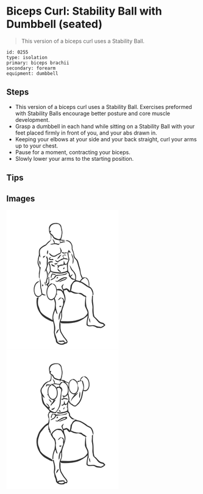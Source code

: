 # Biceps Curl: Stability Ball with Dumbbell (seated)
> This version of a biceps curl uses a Stability Ball.

``` 
id: 0255 
type: isolation 
primary: biceps brachii 
secondary: forearm 
equipment: dumbbell 
``` 

## Steps

 - This version of a biceps curl uses a Stability Ball. Exercises preformed with Stability Balls encourage better posture and core muscle development.
 - Grasp a dumbbell in each hand while sitting on a Stability Ball with your feet placed firmly in front of you, and your abs drawn in.
 - Keeping your elbows at your side and your back straight, curl your arms up to your chest.
 - Pause for a moment, contracting your biceps.
 - Slowly lower your arms to the starting position.

## Tips


## Images

<svg width="221pt" height="275pt" viewBox="0 0 221 275" xmlns="http://www.w3.org/2000/svg"><g fill="#FFF"><path d="M0 0h221v275H0V0m83.86 36.01c.08 4.66-.17 10.01 3.63 13.41-.4 3.43.65 7.07-.64 10.33-3.8 2.11-6.74 5.24-9.48 8.53A31.44 31.44 0 0 0 66.02 76c-2.89 3.7-1.84 8.57-1.96 12.87-1.5 4.58-2.42 9.35-2.67 14.17-.27 3.81 1.94 7.08 3.18 10.51 1.87 4.4-1.12 8.9-.53 13.41.32 2.9-.86 6.26 1.41 8.65-.48-7.95.78-15.77 2.3-23.54-.43.34-1.28 1.01-1.71 1.34-1.09-4.11-3.69-8.05-2.88-12.46.55-3.33.98-6.68 1.64-9.99.57.7 1.7 2.1 2.27 2.81-.53-4.99-2.48-10.28-.49-15.17 2.32-3.4 5.92-5.72 9.59-7.48 2.45-1.07 3.77-3.52 5.64-5.29 1.89-2.03 4.54-3.46 5.7-6.08.66-3.48 1.03-7.01 1-10.55 1.12 1.37 2.11 2.84 2.96 4.39 2.41 4.8 8.41 6.12 13.34 6.26.25 2.04 1 4.08.69 6.17-3.22 2.51-6.93-.76-10.52-.27.84-3.78-2.48-6.33-4.38-9.13 1.17 3.07 2.26 6.18 3.72 9.13-2.74.54-5.46 1.17-8.13 1.97 2.52 1.4 5.28.09 7.89-.2 2.88-.43 5.68.69 8.3 1.75 1.43-.97 2.62-2.21 3.62-3.61 3.19-1.22 6.56-1.79 9.93-2.32-3.02-2.26-6.6-.68-9.68.55-.03-1.37-.07-2.73-.12-4.09 3.08.99 6.33 1.73 9.53.75-2.52-1.4-5.5-1.3-8.26-1.82 1.41-3.77 2.03-7.77 2.63-11.73.79-5.11-1.26-10.03-2.05-15-2.09-5.95-9.67-6.75-15-5.63-4.73.65-9.11 4.7-9.12 9.64m32.23 25.01c4.44.26 9.23 2.47 11.13 6.72 2.02 3.23 1.19 7.14 1.62 10.72 1.32 3.41 3.33 6.72 3.16 10.52-.33 3.53 1.89 6.43 4.22 8.79 2.5 2.48 3.33 6.02 4.17 9.32 1.39 5.65 3.8 11.03 4.52 16.85.39 3.36 1.83 6.43 2.99 9.57.48.45.97.9 1.46 1.35-1.92 1.48-3.27 3.48-4.54 5.5-2.73-.59-5.44-1.25-8.12-2.02.41-3.62.79-7.39-.29-10.93-.93-3.08-3.11-5.55-5.16-7.94-3.07-2.95-4.07-7.31-6.81-10.53 1.14 4.26 2.32 8.8 5.69 11.88 4.06 4.02 6.32 9.82 5.26 15.53-2.92.59-5.38-1.86-7.87-3.04-.13-.52-.39-1.56-.51-2.08 1.38-1.29 3.13-2.43 3.33-4.5-1.82.94-3.44 2.2-4.87 3.67-.49-2.94-.57-6.05-3.08-8.1-1.81-4.13-1.24-8.92-1.39-13.34-.34-3.93 2.04-7.28 2.91-10.97-.26-4.75-2.53-9.28-1.83-14.11 1.19-1.41 2.99.44 4.45.55-.09-.33-.27-1-.36-1.34a16.535 16.535 0 0 1-3.41-4.26c-.84 2.15-1.73 4.29-2.71 6.38.46 4.62 2.46 9.09 1.85 13.79-.7 2.78-2.29 5.2-3.69 7.66-.69.02-2.08.04-2.77.06-.5-2.39-1.5-4.62-2.55-6.81.05 2.7.02 5.43-.89 8-3.08-.07-6.29-.09-8.83 1.92-1.05-.6-2.11-1.2-3.16-1.81.59 1.51 1.1 3.04 1.54 4.59l-1.64.08c1.07.86 2.15 1.71 3.22 2.58-1.91-3.07 2.29-5.15 4.77-5.18 3.31.21 5.98-3.15 9.28-1.34.47-.45 1.4-1.34 1.87-1.78.07 4.28.7 8.52.91 12.79-4.16 2.32-8.96 2.8-13.48 4.05.16-.63.49-1.89.66-2.52-2.77-1.39-4.58-3.92-6.4-6.32-.53 3.38 2.45 7.43 5.96 7.08-.68.51-1.36 1.01-2.04 1.51-5.68-1.92-12.4.1-17.3-3.96-.63-5.03-.04-10.42-2.97-14.89 2.27-1.45 5.05-1.41 7.66-1.33-.73-.78-1.45-1.57-2.23-2.28-1.91.4-3.84.6-5.78.26l.71 1.38c-.69.14-2.07.41-2.76.55.9 3.02 2.88 5.66 3.32 8.81.09 2.72.07 5.45.51 8.14-.9 2.09-1.95 4.13-3.52 5.8.25 1.6.27 3.31 1.13 4.74.09-1.54-.43-3.19.31-4.64 1.09-1.6 3.12-2.65 3.11-4.83 4.2 3.74 9.93 3.08 15.08 3.96 5.96 1.33 11.95-.87 17.6-2.61 1.12 1.17 2.28 2.29 3.47 3.39-.04 1.44-.08 2.89-.14 4.34 2.23 2.47 4.08 5.31 6.99 7.08 2.07-.07 4.14.12 6.18.53-4.53 2.31-6.95 6.66-9.5 10.78-.37 3.76-.92 7.49-1.66 11.2-1.24-2.85-3.99-4.27-6.66-5.48-2.02.67-4.04 1.31-6.02 2.05-.61-1.5-1.25-3-1.71-4.55.38-2.19 1.77-4.05 2.52-6.12-1.82 1.42-4.1 2.83-4.59 5.26.38 2.81 1.92 5.3 3.25 7.75 0 .46.01 1.37.01 1.83-2.56-4.11-7.7-6.06-12.26-4.18-.87-2.96-1.5-6.14-3.57-8.55-1.59-2.26-4.61-2.39-6.99-3.28-2.52 1.04-4.55 2.86-6.33 4.87l-1.64-1.72c4.77-.6 3.06-7.1 3.68-10.44-.18-.51-.36-1.02-.53-1.53-.36-1.14 1.12-4.47-1.06-3.66l-.57.47.93 2.51c-.86-.01-1.72 0-2.58.02 1.62-3.4.45-7.36.72-11.01-.96-2.3-1.71-4.67-2.48-7.03 1.5-3.34 2.21-6.93 3.05-10.47-1.49-3.09-.19-6.44-.34-9.68-.2-2-1.16-3.8-1.97-5.6-3.29 1.58.45 4.11.13 6.51-.35 3.34-.63 6.7-.37 10.07.55 5.24-3.74 9.32-3.86 14.47.58-.87 1.74-2.6 2.32-3.47 1.95 4.74 2.56 9.99 1.73 15.04-.9 3.19-2.05 6.36-1.98 9.74.48.21 1.45.65 1.93.86.18-2.48.25-4.97.62-7.43l.42-.52c.61-.32 1.84-.96 2.45-1.28-.36 3.13.86 7.66-2.18 9.67-1 .71-3.76.84-1.92 2.83.28 1.49 1.78 2.19 2.78 3.16-2.54 3.66-2.86 8.53-2.91 12.88.34 5.25 1.86 11.86 7.43 13.86 2.63 1.03 5.07-.63 7.22-1.93.92 3.64 2.69 7.24 2.08 11.09-.5 3.89-.11 8.05-1.97 11.65-2.48 5.9-3.45 12.41-2.74 18.78-7.05-4.73-15.43-7.75-21.29-14.08-3.39-3.33-4.11-8.21-5.87-12.42-2.52-5.86-1.93-12.49-.12-18.45-1.62.11-3.73.15-3.93 2.25-1.37 9.52.3 19.85 5.97 27.79 3.64 6.29 9.72 10.72 16.11 13.91 3.12 1.96 6.55 3.4 10.17 4.11 1.99 6.67 2.51 13.66 1.41 20.54.97 4.21.9 8.71 2.94 12.61 1.12 2.26.84 4.89 1.74 7.2 4.01 5.12 12.38 6.66 17.68 2.72 2.51.15 5.2-1.62 4.5-4.41-1.35-4.37-5.37-7.18-7.53-11.09-2.08-3.73-5.02-7.13-5.68-11.48-1.36-4.98.18-10.16-1.01-15.15 1.04 1.03 2.19 2.4 3.87 2.02 9.96.58 20.06.07 29.68-2.76 7.76-2.5 14.63-7.11 20.64-12.53-.85 6.08-2.54 12.13-2.45 18.3 1.95 3.52 6.73 3.26 10.21 2.72 3.73-.91 7.02 1.26 10.04 3.1 2.67-.05 5.29.49 7.95.52 3.36-1.16 6.66-2.86 8.82-5.77-.9-1.07-1.76-2.15-2.75-3.13-1.92-2.2-5.29-1.5-7.51-3.21-3.74-2.3-5.89-6.29-9.37-8.9-.85-.81-2.03-1.5-2.17-2.79-2.23-8.14-.83-16.71-2.08-24.98-1.17-5.15-.6-10.46-.48-15.68-.31-.02-.92-.05-1.22-.07-.96 2.42-.61 5.03-.92 7.56-1.09 6.09 1.81 11.99 1.2 18.12-.56 5.46.19 10.87 1.36 16.2 3.2 3.14 6.38 6.28 9.13 9.82 2.43 3.12 6.24 4.62 10.07 5.03.69.87 1.38 1.75 2.06 2.63-2.03.99-3.89 2.33-6.03 3.07-3.8-.52-7.76-.8-11.2-2.66-4.57-2.27-10.02.9-14.52-1.44-1.27-4.56-.24-9.9 1.49-14.34-.22-4.28.26-8.61-.53-12.85-.82-3.34-3.33-6.05-3.69-9.53-.54-3.61-1.1-7.24-.94-10.9.18-2.71-.66-5.62.75-8.12-.32-.41-.95-1.24-1.27-1.66-4.49-.99-7.17-6.29-12.1-5.48-6.02.46-11.72-2.02-17.06-4.47 2.37-4.92.8-11.27 5.12-15.25 2.88-4.43 9.05-3.03 12.9-.74.47.04 1.41.12 1.88.15 3.58 2.28 7.16 4.55 10.6 7.04 2.87 2.2 6.97 2.67 9.11 5.81 1.5 2.91 2.51 6.06 3.6 9.14l-1.93.51c1.02.64 2.08 1.21 3.15 1.78.24-6.58-2.22-13.99-8.57-16.97.83-4.82.37-10.12-2.44-14.25-2.07-3.27-6.9-4.66-10.19-2.42-1.1-3.61-3.5-6.74-3.94-10.56-.43-3.66-.71-7.38-2.07-10.85-1.61-4.23-1.88-8.88-3.94-12.94-1.44-2.83-4.57-4.36-5.9-7.26-.88-2.72-.97-5.62-1.76-8.36-.77-3.1-2.91-5.85-2.49-9.18.35-4.35-1.27-8.64-4.18-11.86-2.83-2.01-6.48-4.33-9.84-2.06m-10.87 12.65c.41 3.83 2.6 7.56.69 11.34-3.6 1.08-6.75 3.07-9.91 4.99-4.87 2.32-8.39-2.64-11.98-5.01.98 6.07 9.66 9.84 14.57 5.66 2.04-1.97 4.82-2.58 7.3-3.75 1.52-1.68 2.21-3.88 3.19-5.87-1-2.59-2.04-5.22-3.86-7.36m-23.88 5.59c-1.16 2.72-2.37 5.85-.75 8.66 1.07-2.74 2.59-5.9.75-8.66m27.2 3.68c2.01 4.86 7.86 2.83 11.51 1.39-1.99-1.24-4.19-.2-6.23.27-1.74-.6-3.49-1.21-5.28-1.66m19.32 2.58c.01 4.04 2.27 7.52 3.05 11.38-.03 3.33-.85 6.62-.59 9.97 4.11-6.94 1.07-14.92-2.46-21.35m-14.22 2.95c-1.24.94-2.54 1.8-3.95 2.44.69.41 1.39.83 2.09 1.25.14.83.41 2.5.55 3.34-2.42.81-5.06 1.26-6.84 3.25-.53.1-1.59.29-2.12.38l-1.61 2.29c-.63-.17-1.88-.51-2.5-.68-1.18-.71-2.37-1.39-3.59-2.01.96 2.57 3.22 4.08 5.77 4.83 1.37-1.73 3.17-2.95 5.15-3.86 2.17-1.1 4.5-1.84 6.69-2.91 2.78.25 5.55.69 8.23 1.49-1.54-2.97-4.88-3.21-7.86-2.95-.43-1.6-1.18-3.07-2.03-4.48l2.82-1.51c1.25.38 2.5.77 3.75 1.14-.85-.82-1.72-1.63-2.57-2.45-.5.11-1.49.33-1.98.44m-14.62 8.66c1.57-.7 3.09-1.49 4.64-2.25 1.32-2.29 2.98-4.35 4.67-6.38-4.83.39-5.91 5.99-9.31 8.63m-26.69-5.42l.04 3.45c1.61-1.58 3.29-3.07 4.85-4.7-1.65.35-3.28.77-4.89 1.25m11.52 3.05l.24 3.04c2.77 1.64 5.88 1.42 8.87.56l-1.71-1.74c-2.34 1.03-4.91 1.02-6.41-1.36.76-.3 2.27-.89 3.02-1.19-1.19-1.61-2.71.15-4.01.69m-17.48 13.91c1.44-3.11 1.04-6.62-1.8-8.81.21 2.99.17 6.19 1.8 8.81m27.92-2.91c1.29 3.04 5.47 2.16 6.51-.67-2.17.21-4.35.37-6.51.67m2.01 5.14c-2.67-1.36-5.29-2.83-7.87-4.35-.03 3.83 4.67 6.31 7.87 4.35m16.24 6.07c1.21-.35 2.39-1.87 1.88-3.14-1.54-.93-3.82 2.48-1.88 3.14m-3.46 10.67c-3.26.59-6.61.05-9.88.55-.97.35-1.94.68-2.92.98-.97 1.79-2.02 3.52-3.04 5.28-2.6.98-5.53 1.94-6.95 4.54 4.46-1.56 9.76-3.63 11.37-8.53 6.33-1.24 12.88-1.12 19.12-2.87 1.54-.67 2.5-2.14 3.68-3.28a65.37 65.37 0 0 1-11.38 3.33m-19.39-2.38c-1.3 3.02-3.26 6.29-1.74 9.61.81-2.66 1.59-5.34 2.7-7.89 2.01.42 4.09 1.5 6.17.89.07-.22.23-.66.31-.88-2.45-.72-4.95-1.19-7.44-1.73m9.66 7.17c-.06 1.26-.11 2.53-.15 3.79 1.02-1.17 2.02-2.36 3-3.57-.71-.06-2.14-.17-2.85-.22m.22 8.27c-.87-.55-1.74-1.1-2.61-1.63.13.6.38 1.8.51 2.4 1.73-.03 3.79.61 5.26-.62 3.7-2.76 7.94-4.62 12.21-6.32 1.67-.17 3.34-.42 5-.74-.51-.29-1.53-.85-2.04-1.13-7.03-.44-12.87 4.27-18.33 8.04m14.85-3.76c-3.97.88-7.76 2.51-11.05 4.91 4.17-.21 7.65-2.82 11.72-3.47 1.61-1.28 3.28-2.5 4.82-3.86-2.24-.21-4.08.77-5.49 2.42m-48.3-1.64c-.21 2.19-.61 4.43-.08 6.62 1.24 4.68-.1 9.66 1.56 14.27.4 3.38 1.14 6.7 1.65 10.07-2.18 1.57-4.28 4.13-7.27 3.65-2.04-.11-3.54-1.83-4.58-3.41-3.12-5.52-2.68-12.47-.12-18.11 1.56-3.63 5.23-5.49 8.13-7.89-1.97.41-4.22.6-5.73 2.1-5.96 5.23-6.86 14.23-4.86 21.51.9 3.88 3.96 7.86 8.25 7.91 2.9-.59 5.21-2.67 7.04-4.9 2.37 1.23 5.05 1.91 7.63.88-2.23-1.24-4.77-1.8-7-3.02-.78-3.99-1.03-8.09-2.48-11.93.36-6.02-.43-11.98-2.14-17.75m9.42 6.94c-.19 2.82.47 5.53 1.94 7.94-.14-2.72-.51-5.41-.83-8.1-.28.04-.84.12-1.11.16m-4.72 4.87c-.78.93-.74 2.87.46 3.44 1.89-.12 1.49-4.3-.46-3.44m92.71 65.88c-1.46 3.3-.72 6.76 1.85 9.22-.51-3.09-1.05-6.19-1.85-9.22z"/><path d="M87.22 32.3c3.31-4.45 9.6-5.45 14.72-4.36 5.88 2.64 5.53 9.62 6.83 14.94.23 4.35-.82 8.73-2.07 12.88-2.41 4.09-7.05.79-10.19-.44-2.69-.84-3.8-3.53-5.18-5.7-1.63-1.45-3.48-2.62-5.02-4.18l1.74-4.32-2.83.44c-.1-3.18.01-6.61 2-9.26zM146.37 140.8c1.97-3.34 5.16-5.55 8.5-7.35 2.03 1.55 4.39 2.99 5.43 5.44 1.96 3.79 1.62 8.14 1.82 12.26-4.87-4.02-10.18-7.39-15.75-10.35zM84.25 150.43c1.68-2.15 4.14-3.4 6.44-4.76 3.03 1.97 5.86 4.56 6.71 8.23 1.48 6.01.94 12.85-2.55 18.12-1.93 2.72-5.4 5.1-8.84 3.74-4.22-2.19-5.43-7.39-5.72-11.74.04-4.74.89-9.81 3.96-13.59zM113.15 158.88c1.75-.44 3.47-1.01 5.18-1.6 2.55 2.09 4.65 6.98 8.56 4.49 4.26 2.45 9.3 4.45 14.25 3.01 2.68.9 5.66 1.29 7.87 3.21 1.99 1.67 4.3 2.88 6.79 3.65-.75 5.72-1.38 11.48-1.23 17.26.89 5.03 4.9 8.96 5.25 14.16-1.29 3.57-4.19 6.4-7.08 8.76-3.99 2.31-8.44 3.69-12.77 5.2-10.68 3.46-22.05 2.52-33.09 2.23 1.44-4.31 3.22-8.67 2.59-13.32-.89-7.94 3.23-15.1 5.11-22.57 2.32-5.51 2.1-11.94-.15-17.43-1-2.23-1.23-4.65-1.28-7.05z"/><path d="M99.54 158.19c2.69.41 5.42.55 8.08 1.12 5.04 5.67 7.78 13.2 6.86 20.84-1.02-1.86-1.09-4.38-2.88-5.76-1.5-1.44-3.77-1.11-5.63-1.67-1.65 1.69-3.31 3.37-4.89 5.14 2.15-.43 3.88-1.82 5.57-3.12l-.6-.96c1.3.04 2.6.08 3.9.13l-1.14.43a272 272 0 0 1 3.17 2.76c-.08 1.92-.2 3.85-.44 5.77 1.52 4.05-1.97 7.3-2.56 11.13-.8 4.64-4.02 8.29-5.27 12.76-1.05 3.45-1.01 7.16-.35 10.68 2.58-4.88.99-10.96 4.31-15.65.24 3.38.61 6.83.07 10.21-.81 3.39-2.81 6.41-3.22 9.9-.85 6.51-.65 13.38 1.96 19.49 1.96 3.43 3.97 6.85 6.15 10.14 2.46 2.74 4.72 5.66 6.52 8.88-1.43.3-2.86.58-4.29.85-.17-.73-.51-2.18-.68-2.9-.48-.26-1.46-.78-1.94-1.04-3.62.94-7.56-.05-10.96 1.7 1.23.32 2.46.62 3.7.9 3.17 1.06 7.13-2.07 9.14 1.69-4.08 3.24-10.74 2.48-13.54-2.01-1.21-6.05-3.9-11.65-5.25-17.66.11-3.3 1.23-6.54.82-9.87-.45-6.86-3.54-13.23-3.93-20.09.2-5.15 1.98-10.1 3.97-14.8 1.49 2.65 1.24 6.82 4.48 8.14-1.36-5.67-3.81-11.27-3.45-17.21.67-4.58-.09-9.4-2.09-13.58 1.47-2.5 2.73-5.11 3.71-7.84l2.41-.72-2.31-.4c.24-2.46.45-4.92.6-7.38m4.79 30.99c.13.63.37 1.9.49 2.54 1.61-.27 3.11-.9 4.27-2.08-1.59-.19-3.17-.34-4.76-.46m-6.9 54.76c3.39-1.81 4.71-5.57 6.27-8.84-4 1.02-4.96 5.48-6.27 8.84z"/></g><g fill="#333"><path d="M83.86 36.01c.01-4.94 4.39-8.99 9.12-9.64 5.33-1.12 12.91-.32 15 5.63.79 4.97 2.84 9.89 2.05 15-.6 3.96-1.22 7.96-2.63 11.73 2.76.52 5.74.42 8.26 1.82-3.2.98-6.45.24-9.53-.75.05 1.36.09 2.72.12 4.09 3.08-1.23 6.66-2.81 9.68-.55-3.37.53-6.74 1.1-9.93 2.32-1 1.4-2.19 2.64-3.62 3.61-2.62-1.06-5.42-2.18-8.3-1.75-2.61.29-5.37 1.6-7.89.2 2.67-.8 5.39-1.43 8.13-1.97-1.46-2.95-2.55-6.06-3.72-9.13 1.9 2.8 5.22 5.35 4.38 9.13 3.59-.49 7.3 2.78 10.52.27.31-2.09-.44-4.13-.69-6.17-4.93-.14-10.93-1.46-13.34-6.26-.85-1.55-1.84-3.02-2.96-4.39.03 3.54-.34 7.07-1 10.55-1.16 2.62-3.81 4.05-5.7 6.08-1.87 1.77-3.19 4.22-5.64 5.29-3.67 1.76-7.27 4.08-9.59 7.48-1.99 4.89-.04 10.18.49 15.17-.57-.71-1.7-2.11-2.27-2.81-.66 3.31-1.09 6.66-1.64 9.99-.81 4.41 1.79 8.35 2.88 12.46.43-.33 1.28-1 1.71-1.34-1.52 7.77-2.78 15.59-2.3 23.54-2.27-2.39-1.09-5.75-1.41-8.65-.59-4.51 2.4-9.01.53-13.41-1.24-3.43-3.45-6.7-3.18-10.51.25-4.82 1.17-9.59 2.67-14.17.12-4.3-.93-9.17 1.96-12.87a31.44 31.44 0 0 1 11.35-7.72c2.74-3.29 5.68-6.42 9.48-8.53 1.29-3.26.24-6.9.64-10.33-3.8-3.4-3.55-8.75-3.63-13.41m3.36-3.71c-1.99 2.65-2.1 6.08-2 9.26l2.83-.44-1.74 4.32c1.54 1.56 3.39 2.73 5.02 4.18 1.38 2.17 2.49 4.86 5.18 5.7 3.14 1.23 7.78 4.53 10.19.44 1.25-4.15 2.3-8.53 2.07-12.88-1.3-5.32-.95-12.3-6.83-14.94-5.12-1.09-11.41-.09-14.72 4.36z"/><path d="M116.09 61.02c3.36-2.27 7.01.05 9.84 2.06 2.91 3.22 4.53 7.51 4.18 11.86-.42 3.33 1.72 6.08 2.49 9.18.79 2.74.88 5.64 1.76 8.36 1.33 2.9 4.46 4.43 5.9 7.26 2.06 4.06 2.33 8.71 3.94 12.94 1.36 3.47 1.64 7.19 2.07 10.85.44 3.82 2.84 6.95 3.94 10.56 3.29-2.24 8.12-.85 10.19 2.42 2.81 4.13 3.27 9.43 2.44 14.25 6.35 2.98 8.81 10.39 8.57 16.97-1.07-.57-2.13-1.14-3.15-1.78l1.93-.51c-1.09-3.08-2.1-6.23-3.6-9.14-2.14-3.14-6.24-3.61-9.11-5.81-3.44-2.49-7.02-4.76-10.6-7.04-.47-.03-1.41-.11-1.88-.15-3.85-2.29-10.02-3.69-12.9.74-4.32 3.98-2.75 10.33-5.12 15.25 5.34 2.45 11.04 4.93 17.06 4.47 4.93-.81 7.61 4.49 12.1 5.48.32.42.95 1.25 1.27 1.66-1.41 2.5-.57 5.41-.75 8.12-.16 3.66.4 7.29.94 10.9.36 3.48 2.87 6.19 3.69 9.53.79 4.24.31 8.57.53 12.85-1.73 4.44-2.76 9.78-1.49 14.34 4.5 2.34 9.95-.83 14.52 1.44 3.44 1.86 7.4 2.14 11.2 2.66 2.14-.74 4-2.08 6.03-3.07-.68-.88-1.37-1.76-2.06-2.63-3.83-.41-7.64-1.91-10.07-5.03-2.75-3.54-5.93-6.68-9.13-9.82-1.17-5.33-1.92-10.74-1.36-16.2.61-6.13-2.29-12.03-1.2-18.12.31-2.53-.04-5.14.92-7.56.3.02.91.05 1.22.07-.12 5.22-.69 10.53.48 15.68 1.25 8.27-.15 16.84 2.08 24.98.14 1.29 1.32 1.98 2.17 2.79 3.48 2.61 5.63 6.6 9.37 8.9 2.22 1.71 5.59 1.01 7.51 3.21.99.98 1.85 2.06 2.75 3.13-2.16 2.91-5.46 4.61-8.82 5.77-2.66-.03-5.28-.57-7.95-.52-3.02-1.84-6.31-4.01-10.04-3.1-3.48.54-8.26.8-10.21-2.72-.09-6.17 1.6-12.22 2.45-18.3-6.01 5.42-12.88 10.03-20.64 12.53-9.62 2.83-19.72 3.34-29.68 2.76-1.68.38-2.83-.99-3.87-2.02 1.19 4.99-.35 10.17 1.01 15.15.66 4.35 3.6 7.75 5.68 11.48 2.16 3.91 6.18 6.72 7.53 11.09.7 2.79-1.99 4.56-4.5 4.41-5.3 3.94-13.67 2.4-17.68-2.72-.9-2.31-.62-4.94-1.74-7.2-2.04-3.9-1.97-8.4-2.94-12.61 1.1-6.88.58-13.87-1.41-20.54-3.62-.71-7.05-2.15-10.17-4.11-6.39-3.19-12.47-7.62-16.11-13.91-5.67-7.94-7.34-18.27-5.97-27.79.2-2.1 2.31-2.14 3.93-2.25-1.81 5.96-2.4 12.59.12 18.45 1.76 4.21 2.48 9.09 5.87 12.42 5.86 6.33 14.24 9.35 21.29 14.08-.71-6.37.26-12.88 2.74-18.78 1.86-3.6 1.47-7.76 1.97-11.65.61-3.85-1.16-7.45-2.08-11.09-2.15 1.3-4.59 2.96-7.22 1.93-5.57-2-7.09-8.61-7.43-13.86.05-4.35.37-9.22 2.91-12.88-1-.97-2.5-1.67-2.78-3.16-1.84-1.99.92-2.12 1.92-2.83 3.04-2.01 1.82-6.54 2.18-9.67-.61.32-1.84.96-2.45 1.28l-.42.52c-.37 2.46-.44 4.95-.62 7.43-.48-.21-1.45-.65-1.93-.86-.07-3.38 1.08-6.55 1.98-9.74.83-5.05.22-10.3-1.73-15.04-.58.87-1.74 2.6-2.32 3.47.12-5.15 4.41-9.23 3.86-14.47-.26-3.37.02-6.73.37-10.07.32-2.4-3.42-4.93-.13-6.51.81 1.8 1.77 3.6 1.97 5.6.15 3.24-1.15 6.59.34 9.68-.84 3.54-1.55 7.13-3.05 10.47.77 2.36 1.52 4.73 2.48 7.03-.27 3.65.9 7.61-.72 11.01.86-.02 1.72-.03 2.58-.02l-.93-2.51.57-.47c2.18-.81.7 2.52 1.06 3.66.17.51.35 1.02.53 1.53-.62 3.34 1.09 9.84-3.68 10.44l1.64 1.72c1.78-2.01 3.81-3.83 6.33-4.87 2.38.89 5.4 1.02 6.99 3.28 2.07 2.41 2.7 5.59 3.57 8.55 4.56-1.88 9.7.07 12.26 4.18 0-.46-.01-1.37-.01-1.83-1.33-2.45-2.87-4.94-3.25-7.75.49-2.43 2.77-3.84 4.59-5.26-.75 2.07-2.14 3.93-2.52 6.12.46 1.55 1.1 3.05 1.71 4.55 1.98-.74 4-1.38 6.02-2.05 2.67 1.21 5.42 2.63 6.66 5.48.74-3.71 1.29-7.44 1.66-11.2 2.55-4.12 4.97-8.47 9.5-10.78-2.04-.41-4.11-.6-6.18-.53-2.91-1.77-4.76-4.61-6.99-7.08.06-1.45.1-2.9.14-4.34-1.19-1.1-2.35-2.22-3.47-3.39-5.65 1.74-11.64 3.94-17.6 2.61-5.15-.88-10.88-.22-15.08-3.96.01 2.18-2.02 3.23-3.11 4.83-.74 1.45-.22 3.1-.31 4.64-.86-1.43-.88-3.14-1.13-4.74 1.57-1.67 2.62-3.71 3.52-5.8-.44-2.69-.42-5.42-.51-8.14-.44-3.15-2.42-5.79-3.32-8.81.69-.14 2.07-.41 2.76-.55l-.71-1.38c1.94.34 3.87.14 5.78-.26.78.71 1.5 1.5 2.23 2.28-2.61-.08-5.39-.12-7.66 1.33 2.93 4.47 2.34 9.86 2.97 14.89 4.9 4.06 11.62 2.04 17.3 3.96.68-.5 1.36-1 2.04-1.51-3.51.35-6.49-3.7-5.96-7.08 1.82 2.4 3.63 4.93 6.4 6.32-.17.63-.5 1.89-.66 2.52 4.52-1.25 9.32-1.73 13.48-4.05-.21-4.27-.84-8.51-.91-12.79-.47.44-1.4 1.33-1.87 1.78-3.3-1.81-5.97 1.55-9.28 1.34-2.48.03-6.68 2.11-4.77 5.18-1.07-.87-2.15-1.72-3.22-2.58l1.64-.08c-.44-1.55-.95-3.08-1.54-4.59 1.05.61 2.11 1.21 3.16 1.81 2.54-2.01 5.75-1.99 8.83-1.92.91-2.57.94-5.3.89-8 1.05 2.19 2.05 4.42 2.55 6.81.69-.02 2.08-.04 2.77-.06 1.4-2.46 2.99-4.88 3.69-7.66.61-4.7-1.39-9.17-1.85-13.79.98-2.09 1.87-4.23 2.71-6.38.9 1.6 2.04 3.04 3.41 4.26.09.34.27 1.01.36 1.34-1.46-.11-3.26-1.96-4.45-.55-.7 4.83 1.57 9.36 1.83 14.11-.87 3.69-3.25 7.04-2.91 10.97.15 4.42-.42 9.21 1.39 13.34 2.51 2.05 2.59 5.16 3.08 8.1 1.43-1.47 3.05-2.73 4.87-3.67-.2 2.07-1.95 3.21-3.33 4.5.12.52.38 1.56.51 2.08 2.49 1.18 4.95 3.63 7.87 3.04 1.06-5.71-1.2-11.51-5.26-15.53-3.37-3.08-4.55-7.62-5.69-11.88 2.74 3.22 3.74 7.58 6.81 10.53 2.05 2.39 4.23 4.86 5.16 7.94 1.08 3.54.7 7.31.29 10.93 2.68.77 5.39 1.43 8.12 2.02 1.27-2.02 2.62-4.02 4.54-5.5-.49-.45-.98-.9-1.46-1.35-1.16-3.14-2.6-6.21-2.99-9.57-.72-5.82-3.13-11.2-4.52-16.85-.84-3.3-1.67-6.84-4.17-9.32-2.33-2.36-4.55-5.26-4.22-8.79.17-3.8-1.84-7.11-3.16-10.52-.43-3.58.4-7.49-1.62-10.72-1.9-4.25-6.69-6.46-11.13-6.72m30.28 79.78c5.57 2.96 10.88 6.33 15.75 10.35-.2-4.12.14-8.47-1.82-12.26-1.04-2.45-3.4-3.89-5.43-5.44-3.34 1.8-6.53 4.01-8.5 7.35m-62.12 9.63c-3.07 3.78-3.92 8.85-3.96 13.59.29 4.35 1.5 9.55 5.72 11.74 3.44 1.36 6.91-1.02 8.84-3.74 3.49-5.27 4.03-12.11 2.55-18.12-.85-3.67-3.68-6.26-6.71-8.23-2.3 1.36-4.76 2.61-6.44 4.76m28.9 8.45c.05 2.4.28 4.82 1.28 7.05 2.25 5.49 2.47 11.92.15 17.43-1.88 7.47-6 14.63-5.11 22.57.63 4.65-1.15 9.01-2.59 13.32 11.04.29 22.41 1.23 33.09-2.23 4.33-1.51 8.78-2.89 12.77-5.2 2.89-2.36 5.79-5.19 7.08-8.76-.35-5.2-4.36-9.13-5.25-14.16-.15-5.78.48-11.54 1.23-17.26-2.49-.77-4.8-1.98-6.79-3.65-2.21-1.92-5.19-2.31-7.87-3.21-4.95 1.44-9.99-.56-14.25-3.01-3.91 2.49-6.01-2.4-8.56-4.49-1.71.59-3.43 1.16-5.18 1.6m-13.61-.69c-.15 2.46-.36 4.92-.6 7.38l2.31.4-2.41.72c-.98 2.73-2.24 5.34-3.71 7.84 2 4.18 2.76 9 2.09 13.58-.36 5.94 2.09 11.54 3.45 17.21-3.24-1.32-2.99-5.49-4.48-8.14-1.99 4.7-3.77 9.65-3.97 14.8.39 6.86 3.48 13.23 3.93 20.09.41 3.33-.71 6.57-.82 9.87 1.35 6.01 4.04 11.61 5.25 17.66 2.8 4.49 9.46 5.25 13.54 2.01-2.01-3.76-5.97-.63-9.14-1.69-1.24-.28-2.47-.58-3.7-.9 3.4-1.75 7.34-.76 10.96-1.7.48.26 1.46.78 1.94 1.04.17.72.51 2.17.68 2.9 1.43-.27 2.86-.55 4.29-.85-1.8-3.22-4.06-6.14-6.52-8.88-2.18-3.29-4.19-6.71-6.15-10.14-2.61-6.11-2.81-12.98-1.96-19.49.41-3.49 2.41-6.51 3.22-9.9.54-3.38.17-6.83-.07-10.21-3.32 4.69-1.73 10.77-4.31 15.65-.66-3.52-.7-7.23.35-10.68 1.25-4.47 4.47-8.12 5.27-12.76.59-3.83 4.08-7.08 2.56-11.13.24-1.92.36-3.85.44-5.77a272 272 0 0 0-3.17-2.76l1.14-.43c-1.3-.05-2.6-.09-3.9-.13l.6.96c-1.69 1.3-3.42 2.69-5.57 3.12 1.58-1.77 3.24-3.45 4.89-5.14 1.86.56 4.13.23 5.63 1.67 1.79 1.38 1.86 3.9 2.88 5.76.92-7.64-1.82-15.17-6.86-20.84-2.66-.57-5.39-.71-8.08-1.12z"/><path d="M105.22 73.67c1.82 2.14 2.86 4.77 3.86 7.36-.98 1.99-1.67 4.19-3.19 5.87-2.48 1.17-5.26 1.78-7.3 3.75-4.91 4.18-13.59.41-14.57-5.66C87.61 87.36 91.13 92.32 96 90c3.16-1.92 6.31-3.91 9.91-4.99 1.91-3.78-.28-7.51-.69-11.34zM81.34 79.26c1.84 2.76.32 5.92-.75 8.66-1.62-2.81-.41-5.94.75-8.66zM108.54 82.94c1.79.45 3.54 1.06 5.28 1.66 2.04-.47 4.24-1.51 6.23-.27-3.65 1.44-9.5 3.47-11.51-1.39zM127.86 85.52c3.53 6.43 6.57 14.41 2.46 21.35-.26-3.35.56-6.64.59-9.97-.78-3.86-3.04-7.34-3.05-11.38zM113.64 88.47c.49-.11 1.48-.33 1.98-.44.85.82 1.72 1.63 2.57 2.45-1.25-.37-2.5-.76-3.75-1.14l-2.82 1.51c.85 1.41 1.6 2.88 2.03 4.48 2.98-.26 6.32-.02 7.86 2.95-2.68-.8-5.45-1.24-8.23-1.49-2.19 1.07-4.52 1.81-6.69 2.91-1.98.91-3.78 2.13-5.15 3.86-2.55-.75-4.81-2.26-5.77-4.83 1.22.62 2.41 1.3 3.59 2.01.62.17 1.87.51 2.5.68l1.61-2.29c.53-.09 1.59-.28 2.12-.38 1.78-1.99 4.42-2.44 6.84-3.25-.14-.84-.41-2.51-.55-3.34-.7-.42-1.4-.84-2.09-1.25 1.41-.64 2.71-1.5 3.95-2.44z"/><path d="M99.02 97.13c3.4-2.64 4.48-8.24 9.31-8.63-1.69 2.03-3.35 4.09-4.67 6.38-1.55.76-3.07 1.55-4.64 2.25zM72.33 91.71c1.61-.48 3.24-.9 4.89-1.25-1.56 1.63-3.24 3.12-4.85 4.7l-.04-3.45zM83.85 94.76c1.3-.54 2.82-2.3 4.01-.69-.75.3-2.26.89-3.02 1.19 1.5 2.38 4.07 2.39 6.41 1.36l1.71 1.74c-2.99.86-6.1 1.08-8.87-.56l-.24-3.04zM66.37 108.67c-1.63-2.62-1.59-5.82-1.8-8.81 2.84 2.19 3.24 5.7 1.8 8.81zM94.29 105.76c2.16-.3 4.34-.46 6.51-.67-1.04 2.83-5.22 3.71-6.51.67zM96.3 110.9c-3.2 1.96-7.9-.52-7.87-4.35 2.58 1.52 5.2 2.99 7.87 4.35zM112.54 116.97c-1.94-.66.34-4.07 1.88-3.14.51 1.27-.67 2.79-1.88 3.14zM109.08 127.64c3.88-.77 7.7-1.87 11.38-3.33-1.18 1.14-2.14 2.61-3.68 3.28-6.24 1.75-12.79 1.63-19.12 2.87-1.61 4.9-6.91 6.97-11.37 8.53 1.42-2.6 4.35-3.56 6.95-4.54 1.02-1.76 2.07-3.49 3.04-5.28.98-.3 1.95-.63 2.92-.98 3.27-.5 6.62.04 9.88-.55zM89.69 125.26c2.49.54 4.99 1.01 7.44 1.73-.08.22-.24.66-.31.88-2.08.61-4.16-.47-6.17-.89-1.11 2.55-1.89 5.23-2.7 7.89-1.52-3.32.44-6.59 1.74-9.61z"/><path d="M99.35 132.43c.71.05 2.14.16 2.85.22-.98 1.21-1.98 2.4-3 3.57.04-1.26.09-2.53.15-3.79zM99.57 140.7c5.46-3.77 11.3-8.48 18.33-8.04.51.28 1.53.84 2.04 1.13-1.66.32-3.33.57-5 .74-4.27 1.7-8.51 3.56-12.21 6.32-1.47 1.23-3.53.59-5.26.62-.13-.6-.38-1.8-.51-2.4.87.53 1.74 1.08 2.61 1.63z"/><path d="M114.42 136.94c1.41-1.65 3.25-2.63 5.49-2.42-1.54 1.36-3.21 2.58-4.82 3.86-4.07.65-7.55 3.26-11.72 3.47 3.29-2.4 7.08-4.03 11.05-4.91zM66.12 135.3c1.71 5.77 2.5 11.73 2.14 17.75 1.45 3.84 1.7 7.94 2.48 11.93 2.23 1.22 4.77 1.78 7 3.02-2.58 1.03-5.26.35-7.63-.88-1.83 2.23-4.14 4.31-7.04 4.9-4.29-.05-7.35-4.03-8.25-7.91-2-7.28-1.1-16.28 4.86-21.51 1.51-1.5 3.76-1.69 5.73-2.1-2.9 2.4-6.57 4.26-8.13 7.89-2.56 5.64-3 12.59.12 18.11 1.04 1.58 2.54 3.3 4.58 3.41 2.99.48 5.09-2.08 7.27-3.65-.51-3.37-1.25-6.69-1.65-10.07-1.66-4.61-.32-9.59-1.56-14.27-.53-2.19-.13-4.43.08-6.62zM75.54 142.24c.27-.04.83-.12 1.11-.16.32 2.69.69 5.38.83 8.1a13.344 13.344 0 0 1-1.94-7.94z"/><path d="M70.82 147.11c1.95-.86 2.35 3.32.46 3.44-1.2-.57-1.24-2.51-.46-3.44zM104.33 189.18c1.59.12 3.17.27 4.76.46-1.16 1.18-2.66 1.81-4.27 2.08-.12-.64-.36-1.91-.49-2.54zM163.53 212.99c.8 3.03 1.34 6.13 1.85 9.22-2.57-2.46-3.31-5.92-1.85-9.22zM97.43 243.94c1.31-3.36 2.27-7.82 6.27-8.84-1.56 3.27-2.88 7.03-6.27 8.84z"/></g></svg>
<svg width="221pt" height="275pt" viewBox="0 0 221 275" xmlns="http://www.w3.org/2000/svg"><g fill="#FFF"><path d="M0 0h221v275H0V0m85.78 31.92c-3.2 4.39-1.29 9.98-.76 14.89.91 1.05 1.82 2.09 2.74 3.14-.36 4.3.68 9.87-3.82 12.35-5.05.7-9.47 4.07-11.94 8.47-1.55 3.06-4.22 5.6-4.77 9.1-.86 3.88 1.8 7.29 1.93 11.08.34 5.61.6 11.49 3.35 16.52 3.56 4.68 8.19 8.41 11.86 12.99 1.23 1.06.74 2.95-.99 2.91.1 1.51-.59 2.83-1.41 4.04-.54 3.25.54 6.43 1.86 9.36-1.19 2.97.01 7.36-3.46 8.87-5.48 2.98-9.21 8.12-13.19 12.75-3.95 4.77-5.43 10.89-7.43 16.61-2.71 15.37 4.93 32.07 18.7 39.6 4.11 2.06 7.89 4.99 12.6 5.58-.17-.82-.49-2.45-.66-3.26-8.3-4.99-17.96-8.69-23.58-17.03-1.39-6.04-5.14-11.55-4.72-17.94-.21-4.87 1.75-9.42 3.09-14.01 1.56-5.13 5.75-8.73 8.79-12.96 2.08-3.03 5.15-5.07 8.28-6.88.23 3.33.69 6.65.49 10 .79.85 1.6 1.7 2.39 2.57-.44.17-1.31.52-1.75.69 2.45 1.58 3.79 4.13 4.26 6.95 1.82 2.81 3.36 5.81 5.62 8.32 3.91 5.8 2.13 13 1.43 19.43-2.93 6.34-4.34 13.32-4.05 20.31.43-.27 1.29-.8 1.72-1.07-.52-6.23 1.19-12.46 3.91-18.06 1.61 2.32.92 7.43 4.47 7.65-2.03-6.62-4.89-13.64-3.01-20.63-1.19-3.45-.39-8-3.78-10.28-2.34-1.7-2.84-4.63-3.75-7.19 1.99-3.97 5.56-6.92 9.59-8.67 2.64.51 5.31.84 8 1.02 2.46 3.95 5.5 7.8 6.34 12.49.48 3.62.57 7.36-.5 10.89.36-3.66-.23-9.21-5.01-9.21-.6-.16-1.79-.48-2.39-.63-1.8 1.72-4.03 3.23-4.93 5.64 2.15-.95 4.13-2.37 5.28-4.48 1.09.02 2.17.06 3.26.11l-.94.53c1.03.86 2.06 1.73 3.08 2.6-.06 1.94-.19 3.88-.5 5.8.41 1.72.85 3.6-.22 5.2-2.38 3.83-2.3 8.62-4.76 12.41-3.07 4.96-4.36 10.98-3.23 16.74 3.11-4.37.62-10.71 4.47-14.91.22 3.15.47 6.34.05 9.48-.78 3.51-2.93 6.61-3.28 10.24-1.06 8.11-.43 17.04 4.61 23.81 2.52 5.41 7.28 9.22 9.98 14.52-1.43.41-2.89.7-4.37.88-.11-.76-.34-2.26-.45-3.02-3.57-1.52-7.47.3-11.21-.15-.63.98-1.45 1.91-2.71 1.52-.63-6.16-3.88-11.62-5.05-17.66.04-2.67.94-5.24.92-7.92-.05-5.68-1.94-11.11-3.19-16.6-.66.04-1.3.15-1.94.32 1.24 5.01 3.03 10 2.85 15.24.11 2.98-.56 5.91-.57 8.88.83 2.74 1.16 5.56 1.47 8.39 1.57 3.16 2.64 6.47 2.88 10.01 3.28 5.46 10.44 6.15 16.15 4.95.38-.47 1.15-1.43 1.53-1.91 1.23-.02 2.46-.03 3.7-.04.39-1.42 1.44-2.8 1.06-4.33-1.62-4.44-5.7-7.29-7.85-11.42-1.96-3.53-4.73-6.76-5.3-10.89-1.41-5.02.19-10.25-1.03-15.28 1.01 1.1 2.15 2.59 3.9 2.16 9.93.54 19.99.07 29.58-2.73 7.77-2.53 14.66-7.11 20.7-12.54-.86 5.88-2.26 11.7-2.51 17.65-.11 1.48 1.47 2.19 2.53 2.84 3.37 1.73 7.17.15 10.73.38 2.81.15 4.86 2.47 7.5 3.12 2.51.2 5 .62 7.52.62 3.33-1.19 6.72-2.79 8.78-5.81-1.19-1.39-2.3-2.87-3.74-4.01-2.06-1.08-4.65-.83-6.52-2.31-4.33-2.71-6.6-7.64-11.08-10.15-2.64-8.28-1.37-17.07-2.35-25.56-1.31-5.47-.81-11.12-.6-16.67-1.6-.41-2.25 1.34-2.03 2.67.46 4.07-1.14 8.15.03 12.17 1.13 4.85 1.2 9.85.89 14.8-.33 4.11.86 8.11 1.52 12.13 2.68 3 5.85 5.55 8.2 8.85 2.54 3.54 6.57 5.8 10.93 6.02.72.91 1.42 1.83 2.13 2.76-2.05.97-3.93 2.28-6.08 3.03-3.49-.73-7.26-.61-10.46-2.37-3.85-2.22-8.38-.52-12.54-.9-1.41.02-3.39-.63-3.26-2.38.08-4.33.06-8.9 2.12-12.83-.4-4.27.22-8.6-.58-12.83-.97-3.64-3.76-6.63-3.85-10.53-1.16-5.39-.43-10.9-1.14-16.33l1.63-1.43c-2.5-2.71-6.27-3.65-8.93-6.19-2.16-2.1-5.34-.89-7.99-1.2-4.91-.4-9.53-2.45-14.02-4.37 1.65-3.88 1.47-8.19 2.74-12.15 1.95-2.75 4.25-6.79 8.24-6.04 7.83.14 13.88 5.54 20.05 9.65 2.61 1.85 6.13 2.33 8.2 4.94 2.52 3.74 3.07 8.32 4.74 12.4 1.12-4.61-.6-9.34-2.96-13.24-2.54-3.84-7.74-3.95-10.61-7.43-5.23-3.7-10.87-7.31-17.33-8.28-5.59-1.74-11.59-4.21-14.78-9.41.34-3.1-1.14-5.61-3-7.91-1.32-5.86-1.68-11.99-.51-17.92l2.26-.3c-1.03 2.23 1.59 3.18 2.89 4.28 2.89 1.69 5.56 4.93 9.28 3.96 2.5-1.27 4.34-3.51 6.41-5.35 6.14-7.06 7.36-16.58 8.79-25.46 1.89.77 4.13 1.46 6.04.35 4.46-1.9 5.88-7.16 6.12-11.57.2-5.85-1.32-12.54-6.47-15.99-2.58-1.89-6.21-1.19-8.69.5-2.28 1.57-2.92 4.4-3.64 6.89-2.09.41-5.79-.27-4.95 3.08 2.85-1.21 5.7-2.56 8.84-2.74.69 4.84 3.32 9.42 2.93 14.36-1.27 3.92-2.89 7.77-3.35 11.91-.42 4.86-2.31 9.43-4.49 13.75-1.68 3.35-4.77 5.6-7.24 8.32-1.1.06-2.2.12-3.3.17-2.17-1.81-4.52-3.41-7.06-4.65-.37-1.08-.72-2.17-1.03-3.26-.41-.09-1.24-.25-1.65-.33.82-3.03.63-6.16-.24-9.14-.17-2.02-1.96-4.5.24-6.11-.55.25-1.64.73-2.18.98 1.59-4.33 1.12-8.91.88-13.39.9 3.84 1.55 8.08 4.6 10.9 1.89 2.15 4.71 2.93 7.42 3.42 5.25-2.32 8.05-8.08 7.79-13.62-.93-2.22-1.63-4.54-1.56-6.98.02-4.83-4.08-8.62-8.4-10.07-1.97.68-4.12.99-5.86 2.18-1.72 1.34-2.36 3.51-3.25 5.4-3.01-1.7-6.68-2.35-8.97-5.14-2.1-.3-4.2-.59-6.29-.95 1.59-3.88 2.07-8.09 2.7-12.2.74-4.21-1.21-8.19-1.68-12.31-.31-4.28-4.42-7.67-8.63-7.62-5.07-.57-11.07.17-14.26 4.64m58.57 50.82c-.35 4.38-2.41 9.42.02 13.45.46-4.34 1.97-9.33-.02-13.45m-10.72 6.62c-2.72 3.92-6.44 7.82-6.71 12.82 2.75-7.35 10.3-10.91 14.36-17.32-2.45 1.67-5.08 3.03-7.65 4.5m-29.32 99.9c.12.57.35 1.7.46 2.27 1.74.07 3.26-.44 4.09-2.05-1.52-.1-3.03-.17-4.55-.22m59.17 23.92c-1.32 3.17-.77 6.63 1.89 8.87-.56-2.97-.83-6.02-1.89-8.87M97.5 243.87c2.97-1.76 5.35-5.23 5.41-8.64-3.34 1.46-4.27 5.49-5.41 8.64z"/><path d="M89.48 31.4c3.59-2.91 8.37-2.91 12.74-2.77 2.03 1.84 4.71 3.55 5.04 6.52.68 3.97 2.13 7.89 1.66 11.97-.42 3.5-1 7.01-2.25 10.31l-2.82 1.35c-2.84-.92-5.77-1.7-8.44-3.06-1.87-1.36-2.64-3.61-3.52-5.64-1.7-1.03-3.37-2.1-5.03-3.19.35-1.68.77-3.35 1.19-5.02-.6.16-1.8.46-2.4.61-.4-3.98.16-8.73 3.83-11.08z"/><path d="M88.62 49.95c2.35 1.96 3.11 5.11 5.19 7.26 3.37 2.03 7.18 3.56 11.19 3.23.08.78.25 2.36.33 3.14.76-.89 1.29-1.92 1.59-3.07 2.17.7 4.32 1.47 6.37 2.49-2.68.85-7.66.85-7.82 4.65-3.43.59-6.68-1.06-10.1-1.15.5-3.59-1.97-6.4-4.38-8.67 1.3 2.84 2.52 5.72 3.53 8.69-1.55.48-3.09.99-4.62 1.53-1-.22-2.01-.42-3.02-.6 2.22 3.14 6.58 3.65 8.91 6.69 3.2 3.73 3.94 8.93 3.51 13.67-.26 3.38-1.72 6.95-4.73 8.76-2.26 1.3-5.26.74-7.11-1.03-5.15-4.7-5.94-12.67-4.09-19.06.74-3 3.34-4.8 5.75-6.43-3.27-1.38-6.81-1.61-10.32-1.34-.45 1.56-.83 3.14-1.04 4.76 1-.93 1.97-1.9 2.92-2.88 1.85-.13 3.7-.28 5.54-.5-5.51 4.39-5.66 12.23-4.5 18.59l-1.8-.41c.04.2.12.59.16.78 2.35.06 2.57 2.7 3.64 4.27 1.71 3.66 5.51 5.86 9.45 6.23 8.65-3.76 9.31-15.19 6.07-22.88 1.57-.66 3.19-1.14 4.82-1.63 1.33 1.26 2.67 2.5 4 3.76-.59 6.26-1.44 12.5-2.35 18.72-.65 4.98-.29 10.19-2.28 14.9-1.37 3.8-3.77 7.08-6.04 10.38-1.07.28-2.13.67-3.24.74-3.89-1.88-8.24-3.44-10.67-7.28l2.08-.64c-.86-4.03-3-8.79-7.55-9.53 1.58 1.76 3.47 3.31 4.5 5.49.74.88.71 1.66-.1 2.33-2.68-2.93-6.57-5.03-7.92-8.96-1.68-4.24-3.06-8.69-3.31-13.26.48-1.3.94 1.49 1.02 1.54.98.8 1.98 1.57 3.01 2.32-.84-5.65-7.06-9.39-5.92-15.52-.21-3.11 2.57-5.03 4.01-7.47 2.44-3.93 5.81-7.46 10.23-9.1 1.49-.75 3.44-1.04 4.33-2.61 1.1-3.51 1.06-7.26.76-10.9m-5.43 47.9c1.9 2.27 3.09 5.52 6.02 6.62-1.03-2.9-2.86-5.77-6.02-6.62m8.98 2.27c.19 4.52-6 6.16-4.88 11.04 2.81-4.62 8.01-7.46 9.63-12.8-1.59.59-3.16 1.19-4.75 1.76m.34 15.66c-1.41.48-2.82.97-4.21 1.52 2.19 3.29 6.86-.3 7.04-3.37-.95.59-1.9 1.21-2.83 1.85zM145.94 60.77c1.08-3.22 3.45-5.62 6.18-7.53 3.65 1.65 7.21 3.99 8.61 7.97 2.11 5.75 2.34 13.5-2.67 17.85-1.81 1.62-4.34 1.14-6.41.39 2.58-5.87.42-12.03-1.26-17.8-1.46-.42-2.97-.61-4.45-.88zM128.34 60.29c1.9-2.06 4.53-.2 6.43.9 5.79 4.49 6.79 12.77 4.73 19.39-1.17 3.41-4.63 6.79-8.5 5.43-4.76-1.87-7-7.3-7.4-12.1-.45-4.82.18-10.85 4.74-13.62zM114.85 63.91c2.66.67 5.22 1.63 7.77 2.62-.32 2.56-.49 5.13-.64 7.71-.91-4.3-3.5-7.91-7.13-10.33z"/><path d="M104.7 72.66c.97-3.58 3.37-6.34 6.34-8.46 3.68 1.67 7.29 4 8.7 8.02 2.09 5.73 2.33 13.45-2.63 17.8-2.05 1.88-5.01.8-7.41.63.96.98 1.93 1.95 2.91 2.93-.19.81-.56 2.43-.75 3.24-1.37.12-2.75.24-4.12.38.54 3.3 4 1.22 5.7.12 2.72.19 5.4.68 8.02 1.44-1.1-3.4-4.92-2.85-7.74-2.97-.12-.63-.35-1.87-.47-2.49 2.96-.43 6.28-1.78 7.11-5 1.03 3.14 1.94 6.38 1.95 9.71-.08 3.59-2.43 6.47-4.19 9.4-.7-.11-2.1-.35-2.79-.46-.18-2.17-.86-4.23-1.71-6.21-.33 2.26-.13 4.7-1.15 6.79-.76 1.73-2.76 1.16-4.24 1.21.44.71.89 1.42 1.33 2.13 1.62-.7 3.18-1.54 4.64-2.55 1 .39 2 .78 3 1.18.55-.55 1.63-1.66 2.18-2.22.07 1.35.23 4.05.31 5.4l-1.65.08c2.64 1.13 2.27 4.91 1.8 7.2-3.71 2.67-8.46 2.94-12.79 3.89-2.78.5-5.94-1.86-8.18.65 6.72 3.69 14.21.4 20.9-1.53 1.06 1.1 2.13 2.18 3.21 3.26.09 1.43.17 2.86.21 4.3 1.84 2.71 3.91 5.29 6.77 6.99 2.08-.23 4.17-.04 6.17.57-2.47 1.69-5.34 3.25-6.7 6.07-.81 1.61-1.72 3.16-2.89 4.54-.34 3.79-.78 7.58-1.91 11.24-.91-3.03-3.84-4.21-6.44-5.4-2.02.66-4.05 1.28-6.05 2-.56-1.77-1.7-3.48-1.61-5.37.75-1.76 1.76-3.39 2.46-5.17-1.96 1.22-3.84 2.74-4.65 4.98.72 3.4 2.69 6.35 3.6 9.69-2.03-1.7-3.62-4.41-6.58-4.45-7.48-1.65-14.02 4.26-17.48 10.33-.45-2.04-.77-4.1-1.03-6.17-1.67-4.5-4.9-9.31-2.99-14.23 1.67-4.95.51-10.28-.21-15.3-.68-2.94.43-6.65 3.68-7.37 3.07 1.32 6.39 1.76 9.71 1.69 3.22-3.96 6.07-8.26 8.2-12.91 2.64-6.08 1.09-12.86 2.65-19.16.73-3.83-.24-7.97 1.68-11.53 1.8-3.55-1.37-7.93-4.87-8.91m7.92 45.64c.92-1.49 1.77-3.01 2.53-4.58-1.94.8-3.9 2.35-2.53 4.58m-9.7 1.31c.29.63.88 1.91 1.17 2.55 1.2.14 2.41.27 3.63.26-.92-1.8-2.89-2.65-4.8-2.81m6.1 8.66c-3.61.54-7.23-.66-10.82.06-.63-.43-1.25-.86-1.86-1.3-2.15-.19-4.28-.48-6.4-.83-.98 2.42-1.87 4.88-2.66 7.37.6.35 1.2.71 1.8 1.07.15-2.55.91-4.97 2.07-7.23l3.66 1.02c.42.77.87 1.53 1.33 2.28-.91 1.29-1.8 2.58-2.67 3.9-2.43 1.23-5.37 2.01-6.87 4.48 4.7-.99 9.83-3.79 11.37-8.63 6.65-1.14 13.44-1.21 20.02-2.78.97-.71 1.63-1.72 2.39-2.62-3.74 1.21-7.47 2.55-11.36 3.21m-10.17 4.56c.11.81.35 2.44.46 3.25.88-1.15 2.72-2.01 2.31-3.69-.93.11-1.86.26-2.77.44m.63 7.91c-.74-.58-1.48-1.15-2.23-1.72.02.61.05 1.83.07 2.44 1.79-.04 3.95.71 5.44-.65 3.72-2.8 7.99-4.75 12.37-6.27.48.2 1.44.62 1.92.83-4.34 2.69-9.71 3.18-13.81 6.41 4.28.2 7.63-2.96 11.78-3.36 1.43-.92 2.91-1.75 4.4-2.58-.04-.98-.07-1.97-.09-2.95-7.64-1.2-13.98 3.76-19.85 7.85zM91.58 68.57c4.43-1.38 8.67.98 13.1.73-.42 1.42-.84 2.84-1.24 4.26-1.49-.03-2.97-.07-4.46-.11l.2 2.32c-1.92-2.99-4.61-5.33-7.6-7.2z"/><path d="M113.13 158.73c1.82-.05 3.47-.79 5.09-1.53 2.5 1.8 4.89 7.53 8.48 4.33 4.22 2.65 9.38 4.73 14.38 3.23 1.28.37 2.57.74 3.85 1.13 4.03.94 6.42 5.09 10.71 5.48-.36 5.83-1.32 11.64-1.08 17.51.8 5.29 5.73 9.52 5.01 15.04-1.94 3.46-4.68 6.7-8.15 8.7-5.82 2.57-11.83 4.88-18.1 6.05-8.75 1.47-17.62.77-26.43.62 1.37-4.29 3.17-8.61 2.58-13.22-1.31-12.29 8.51-22.84 6.47-35.15-.88-4.1-3.13-7.88-2.81-12.19zM104.01 260.19c2.69.23 5.35-.16 7.97-.73.52.53 1.55 1.6 2.07 2.14-3.33 2.81-7.89 2.29-11.57.51l1.53-1.92z"/></g><g fill="#333"><path d="M85.78 31.92c3.19-4.47 9.19-5.21 14.26-4.64 4.21-.05 8.32 3.34 8.63 7.62.47 4.12 2.42 8.1 1.68 12.31-.63 4.11-1.11 8.32-2.7 12.2 2.09.36 4.19.65 6.29.95 2.29 2.79 5.96 3.44 8.97 5.14.89-1.89 1.53-4.06 3.25-5.4 1.74-1.19 3.89-1.5 5.86-2.18 4.32 1.45 8.42 5.24 8.4 10.07-.07 2.44.63 4.76 1.56 6.98.26 5.54-2.54 11.3-7.79 13.62-2.71-.49-5.53-1.27-7.42-3.42-3.05-2.82-3.7-7.06-4.6-10.9.24 4.48.71 9.06-.88 13.39.54-.25 1.63-.73 2.18-.98-2.2 1.61-.41 4.09-.24 6.11.87 2.98 1.06 6.11.24 9.14.41.08 1.24.24 1.65.33.31 1.09.66 2.18 1.03 3.26 2.54 1.24 4.89 2.84 7.06 4.65 1.1-.05 2.2-.11 3.3-.17 2.47-2.72 5.56-4.97 7.24-8.32 2.18-4.32 4.07-8.89 4.49-13.75.46-4.14 2.08-7.99 3.35-11.91.39-4.94-2.24-9.52-2.93-14.36-3.14.18-5.99 1.53-8.84 2.74-.84-3.35 2.86-2.67 4.95-3.08.72-2.49 1.36-5.32 3.64-6.89 2.48-1.69 6.11-2.39 8.69-.5 5.15 3.45 6.67 10.14 6.47 15.99-.24 4.41-1.66 9.67-6.12 11.57-1.91 1.11-4.15.42-6.04-.35-1.43 8.88-2.65 18.4-8.79 25.46-2.07 1.84-3.91 4.08-6.41 5.35-3.72.97-6.39-2.27-9.28-3.96-1.3-1.1-3.92-2.05-2.89-4.28l-2.26.3c-1.17 5.93-.81 12.06.51 17.92 1.86 2.3 3.34 4.81 3 7.91 3.19 5.2 9.19 7.67 14.78 9.41 6.46.97 12.1 4.58 17.33 8.28 2.87 3.48 8.07 3.59 10.61 7.43 2.36 3.9 4.08 8.63 2.96 13.24-1.67-4.08-2.22-8.66-4.74-12.4-2.07-2.61-5.59-3.09-8.2-4.94-6.17-4.11-12.22-9.51-20.05-9.65-3.99-.75-6.29 3.29-8.24 6.04-1.27 3.96-1.09 8.27-2.74 12.15 4.49 1.92 9.11 3.97 14.02 4.37 2.65.31 5.83-.9 7.99 1.2 2.66 2.54 6.43 3.48 8.93 6.19l-1.63 1.43c.71 5.43-.02 10.94 1.14 16.33.09 3.9 2.88 6.89 3.85 10.53.8 4.23.18 8.56.58 12.83-2.06 3.93-2.04 8.5-2.12 12.83-.13 1.75 1.85 2.4 3.26 2.38 4.16.38 8.69-1.32 12.54.9 3.2 1.76 6.97 1.64 10.46 2.37 2.15-.75 4.03-2.06 6.08-3.03-.71-.93-1.41-1.85-2.13-2.76-4.36-.22-8.39-2.48-10.93-6.02-2.35-3.3-5.52-5.85-8.2-8.85-.66-4.02-1.85-8.02-1.52-12.13.31-4.95.24-9.95-.89-14.8-1.17-4.02.43-8.1-.03-12.17-.22-1.33.43-3.08 2.03-2.67-.21 5.55-.71 11.2.6 16.67.98 8.49-.29 17.28 2.35 25.56 4.48 2.51 6.75 7.44 11.08 10.15 1.87 1.48 4.46 1.23 6.52 2.31 1.44 1.14 2.55 2.62 3.74 4.01-2.06 3.02-5.45 4.62-8.78 5.81-2.52 0-5.01-.42-7.52-.62-2.64-.65-4.69-2.97-7.5-3.12-3.56-.23-7.36 1.35-10.73-.38-1.06-.65-2.64-1.36-2.53-2.84.25-5.95 1.65-11.77 2.51-17.65-6.04 5.43-12.93 10.01-20.7 12.54-9.59 2.8-19.65 3.27-29.58 2.73-1.75.43-2.89-1.06-3.9-2.16 1.22 5.03-.38 10.26 1.03 15.28.57 4.13 3.34 7.36 5.3 10.89 2.15 4.13 6.23 6.98 7.85 11.42.38 1.53-.67 2.91-1.06 4.33-1.24.01-2.47.02-3.7.04-.38.48-1.15 1.44-1.53 1.91-5.71 1.2-12.87.51-16.15-4.95-.24-3.54-1.31-6.85-2.88-10.01-.31-2.83-.64-5.65-1.47-8.39.01-2.97.68-5.9.57-8.88.18-5.24-1.61-10.23-2.85-15.24.64-.17 1.28-.28 1.94-.32 1.25 5.49 3.14 10.92 3.19 16.6.02 2.68-.88 5.25-.92 7.92 1.17 6.04 4.42 11.5 5.05 17.66 1.26.39 2.08-.54 2.71-1.52 3.74.45 7.64-1.37 11.21.15.11.76.34 2.26.45 3.02 1.48-.18 2.94-.47 4.37-.88-2.7-5.3-7.46-9.11-9.98-14.52-5.04-6.77-5.67-15.7-4.61-23.81.35-3.63 2.5-6.73 3.28-10.24.42-3.14.17-6.33-.05-9.48-3.85 4.2-1.36 10.54-4.47 14.91-1.13-5.76.16-11.78 3.23-16.74 2.46-3.79 2.38-8.58 4.76-12.41 1.07-1.6.63-3.48.22-5.2.31-1.92.44-3.86.5-5.8-1.02-.87-2.05-1.74-3.08-2.6l.94-.53c-1.09-.05-2.17-.09-3.26-.11-1.15 2.11-3.13 3.53-5.28 4.48.9-2.41 3.13-3.92 4.93-5.64.6.15 1.79.47 2.39.63 4.78 0 5.37 5.55 5.01 9.21 1.07-3.53.98-7.27.5-10.89-.84-4.69-3.88-8.54-6.34-12.49-2.69-.18-5.36-.51-8-1.02-4.03 1.75-7.6 4.7-9.59 8.67.91 2.56 1.41 5.49 3.75 7.19 3.39 2.28 2.59 6.83 3.78 10.28-1.88 6.99.98 14.01 3.01 20.63-3.55-.22-2.86-5.33-4.47-7.65-2.72 5.6-4.43 11.83-3.91 18.06-.43.27-1.29.8-1.72 1.07-.29-6.99 1.12-13.97 4.05-20.31.7-6.43 2.48-13.63-1.43-19.43-2.26-2.51-3.8-5.51-5.62-8.32-.47-2.82-1.81-5.37-4.26-6.95.44-.17 1.31-.52 1.75-.69-.79-.87-1.6-1.72-2.39-2.57.2-3.35-.26-6.67-.49-10-3.13 1.81-6.2 3.85-8.28 6.88-3.04 4.23-7.23 7.83-8.79 12.96-1.34 4.59-3.3 9.14-3.09 14.01-.42 6.39 3.33 11.9 4.72 17.94 5.62 8.34 15.28 12.04 23.58 17.03.17.81.49 2.44.66 3.26-4.71-.59-8.49-3.52-12.6-5.58-13.77-7.53-21.41-24.23-18.7-39.6 2-5.72 3.48-11.84 7.43-16.61 3.98-4.63 7.71-9.77 13.19-12.75 3.47-1.51 2.27-5.9 3.46-8.87-1.32-2.93-2.4-6.11-1.86-9.36.82-1.21 1.51-2.53 1.41-4.04 1.73.04 2.22-1.85.99-2.91-3.67-4.58-8.3-8.31-11.86-12.99-2.75-5.03-3.01-10.91-3.35-16.52-.13-3.79-2.79-7.2-1.93-11.08.55-3.5 3.22-6.04 4.77-9.1 2.47-4.4 6.89-7.77 11.94-8.47 4.5-2.48 3.46-8.05 3.82-12.35-.92-1.05-1.83-2.09-2.74-3.14-.53-4.91-2.44-10.5.76-14.89m3.7-.52c-3.67 2.35-4.23 7.1-3.83 11.08.6-.15 1.8-.45 2.4-.61-.42 1.67-.84 3.34-1.19 5.02 1.66 1.09 3.33 2.16 5.03 3.19.88 2.03 1.65 4.28 3.52 5.64 2.67 1.36 5.6 2.14 8.44 3.06l2.82-1.35c1.25-3.3 1.83-6.81 2.25-10.31.47-4.08-.98-8-1.66-11.97-.33-2.97-3.01-4.68-5.04-6.52-4.37-.14-9.15-.14-12.74 2.77m-.86 18.55c.3 3.64.34 7.39-.76 10.9-.89 1.57-2.84 1.86-4.33 2.61-4.42 1.64-7.79 5.17-10.23 9.1-1.44 2.44-4.22 4.36-4.01 7.47-1.14 6.13 5.08 9.87 5.92 15.52-1.03-.75-2.03-1.52-3.01-2.32-.08-.05-.54-2.84-1.02-1.54.25 4.57 1.63 9.02 3.31 13.26 1.35 3.93 5.24 6.03 7.92 8.96.81-.67.84-1.45.1-2.33-1.03-2.18-2.92-3.73-4.5-5.49 4.55.74 6.69 5.5 7.55 9.53l-2.08.64c2.43 3.84 6.78 5.4 10.67 7.28 1.11-.07 2.17-.46 3.24-.74 2.27-3.3 4.67-6.58 6.04-10.38 1.99-4.71 1.63-9.92 2.28-14.9.91-6.22 1.76-12.46 2.35-18.72-1.33-1.26-2.67-2.5-4-3.76-1.63.49-3.25.97-4.82 1.63 3.24 7.69 2.58 19.12-6.07 22.88-3.94-.37-7.74-2.57-9.45-6.23-1.07-1.57-1.29-4.21-3.64-4.27-.04-.19-.12-.58-.16-.78l1.8.41c-1.16-6.36-1.01-14.2 4.5-18.59-1.84.22-3.69.37-5.54.5-.95.98-1.92 1.95-2.92 2.88.21-1.62.59-3.2 1.04-4.76 3.51-.27 7.05-.04 10.32 1.34-2.41 1.63-5.01 3.43-5.75 6.43-1.85 6.39-1.06 14.36 4.09 19.06 1.85 1.77 4.85 2.33 7.11 1.03 3.01-1.81 4.47-5.38 4.73-8.76.43-4.74-.31-9.94-3.51-13.67-2.33-3.04-6.69-3.55-8.91-6.69 1.01.18 2.02.38 3.02.6 1.53-.54 3.07-1.05 4.62-1.53-1.01-2.97-2.23-5.85-3.53-8.69 2.41 2.27 4.88 5.08 4.38 8.67 3.42.09 6.67 1.74 10.1 1.15.16-3.8 5.14-3.8 7.82-4.65-2.05-1.02-4.2-1.79-6.37-2.49-.3 1.15-.83 2.18-1.59 3.07-.08-.78-.25-2.36-.33-3.14-4.01.33-7.82-1.2-11.19-3.23-2.08-2.15-2.84-5.3-5.19-7.26m57.32 10.82c1.48.27 2.99.46 4.45.88 1.68 5.77 3.84 11.93 1.26 17.8 2.07.75 4.6 1.23 6.41-.39 5.01-4.35 4.78-12.1 2.67-17.85-1.4-3.98-4.96-6.32-8.61-7.97-2.73 1.91-5.1 4.31-6.18 7.53m-17.6-.48c-4.56 2.77-5.19 8.8-4.74 13.62.4 4.8 2.64 10.23 7.4 12.1 3.87 1.36 7.33-2.02 8.5-5.43 2.06-6.62 1.06-14.9-4.73-19.39-1.9-1.1-4.53-2.96-6.43-.9m-13.49 3.62c3.63 2.42 6.22 6.03 7.13 10.33.15-2.58.32-5.15.64-7.71-2.55-.99-5.11-1.95-7.77-2.62m-10.15 8.75c3.5.98 6.67 5.36 4.87 8.91-1.92 3.56-.95 7.7-1.68 11.53-1.56 6.3-.01 13.08-2.65 19.16-2.13 4.65-4.98 8.95-8.2 12.91-3.32.07-6.64-.37-9.71-1.69-3.25.72-4.36 4.43-3.68 7.37.72 5.02 1.88 10.35.21 15.3-1.91 4.92 1.32 9.73 2.99 14.23.26 2.07.58 4.13 1.03 6.17 3.46-6.07 10-11.98 17.48-10.33 2.96.04 4.55 2.75 6.58 4.45-.91-3.34-2.88-6.29-3.6-9.69.81-2.24 2.69-3.76 4.65-4.98-.7 1.78-1.71 3.41-2.46 5.17-.09 1.89 1.05 3.6 1.61 5.37 2-.72 4.03-1.34 6.05-2 2.6 1.19 5.53 2.37 6.44 5.4 1.13-3.66 1.57-7.45 1.91-11.24 1.17-1.38 2.08-2.93 2.89-4.54 1.36-2.82 4.23-4.38 6.7-6.07-2-.61-4.09-.8-6.17-.57-2.86-1.7-4.93-4.28-6.77-6.99-.04-1.44-.12-2.87-.21-4.3-1.08-1.08-2.15-2.16-3.21-3.26-6.69 1.93-14.18 5.22-20.9 1.53 2.24-2.51 5.4-.15 8.18-.65 4.33-.95 9.08-1.22 12.79-3.89.47-2.29.84-6.07-1.8-7.2l1.65-.08c-.08-1.35-.24-4.05-.31-5.4-.55.56-1.63 1.67-2.18 2.22-1-.4-2-.79-3-1.18a26.86 26.86 0 0 1-4.64 2.55c-.44-.71-.89-1.42-1.33-2.13 1.48-.05 3.48.52 4.24-1.21 1.02-2.09.82-4.53 1.15-6.79.85 1.98 1.53 4.04 1.71 6.21.69.11 2.09.35 2.79.46 1.76-2.93 4.11-5.81 4.19-9.4-.01-3.33-.92-6.57-1.95-9.71-.83 3.22-4.15 4.57-7.11 5 .12.62.35 1.86.47 2.49 2.82.12 6.64-.43 7.74 2.97-2.62-.76-5.3-1.25-8.02-1.44-1.7 1.1-5.16 3.18-5.7-.12 1.37-.14 2.75-.26 4.12-.38.19-.81.56-2.43.75-3.24-.98-.98-1.95-1.95-2.91-2.93 2.4.17 5.36 1.25 7.41-.63 4.96-4.35 4.72-12.07 2.63-17.8-1.41-4.02-5.02-6.35-8.7-8.02-2.97 2.12-5.37 4.88-6.34 8.46m-13.12-4.09c2.99 1.87 5.68 4.21 7.6 7.2l-.2-2.32c1.49.04 2.97.08 4.46.11.4-1.42.82-2.84 1.24-4.26-4.43.25-8.67-2.11-13.1-.73m21.55 90.16c-.32 4.31 1.93 8.09 2.81 12.19 2.04 12.31-7.78 22.86-6.47 35.15.59 4.61-1.21 8.93-2.58 13.22 8.81.15 17.68.85 26.43-.62 6.27-1.17 12.28-3.48 18.1-6.05 3.47-2 6.21-5.24 8.15-8.7.72-5.52-4.21-9.75-5.01-15.04-.24-5.87.72-11.68 1.08-17.51-4.29-.39-6.68-4.54-10.71-5.48-1.28-.39-2.57-.76-3.85-1.13-5 1.5-10.16-.58-14.38-3.23-3.59 3.2-5.98-2.53-8.48-4.33-1.62.74-3.27 1.48-5.09 1.53m-9.12 101.46l-1.53 1.92c3.68 1.78 8.24 2.3 11.57-.51-.52-.54-1.55-1.61-2.07-2.14-2.62.57-5.28.96-7.97.73z"/><path d="M144.35 82.74c1.99 4.12.48 9.11.02 13.45-2.43-4.03-.37-9.07-.02-13.45zM133.63 89.36c2.57-1.47 5.2-2.83 7.65-4.5-4.06 6.41-11.61 9.97-14.36 17.32.27-5 3.99-8.9 6.71-12.82zM83.19 97.85c3.16.85 4.99 3.72 6.02 6.62-2.93-1.1-4.12-4.35-6.02-6.62zM92.17 100.12c1.59-.57 3.16-1.17 4.75-1.76-1.62 5.34-6.82 8.18-9.63 12.8-1.12-4.88 5.07-6.52 4.88-11.04zM92.51 115.78c.93-.64 1.88-1.26 2.83-1.85-.18 3.07-4.85 6.66-7.04 3.37 1.39-.55 2.8-1.04 4.21-1.52zM112.62 118.3c-1.37-2.23.59-3.78 2.53-4.58-.76 1.57-1.61 3.09-2.53 4.58zM102.92 119.61c1.91.16 3.88 1.01 4.8 2.81-1.22.01-2.43-.12-3.63-.26-.29-.64-.88-1.92-1.17-2.55zM109.02 128.27c3.89-.66 7.62-2 11.36-3.21-.76.9-1.42 1.91-2.39 2.62-6.58 1.57-13.37 1.64-20.02 2.78-1.54 4.84-6.67 7.64-11.37 8.63 1.5-2.47 4.44-3.25 6.87-4.48.87-1.32 1.76-2.61 2.67-3.9-.46-.75-.91-1.51-1.33-2.28l-3.66-1.02c-1.16 2.26-1.92 4.68-2.07 7.23-.6-.36-1.2-.72-1.8-1.07.79-2.49 1.68-4.95 2.66-7.37 2.12.35 4.25.64 6.4.83.61.44 1.23.87 1.86 1.3 3.59-.72 7.21.48 10.82-.06z"/><path d="M98.85 132.83c.91-.18 1.84-.33 2.77-.44.41 1.68-1.43 2.54-2.31 3.69-.11-.81-.35-2.44-.46-3.25zM99.48 140.74c5.87-4.09 12.21-9.05 19.85-7.85.02.98.05 1.97.09 2.95-1.49.83-2.97 1.66-4.4 2.58-4.15.4-7.5 3.56-11.78 3.36 4.1-3.23 9.47-3.72 13.81-6.41-.48-.21-1.44-.63-1.92-.83-4.38 1.52-8.65 3.47-12.37 6.27-1.49 1.36-3.65.61-5.44.65-.02-.61-.05-1.83-.07-2.44.75.57 1.49 1.14 2.23 1.72zM104.31 189.26c1.52.05 3.03.12 4.55.22-.83 1.61-2.35 2.12-4.09 2.05-.11-.57-.34-1.7-.46-2.27zM163.48 213.18c1.06 2.85 1.33 5.9 1.89 8.87-2.66-2.24-3.21-5.7-1.89-8.87zM97.5 243.87c1.14-3.15 2.07-7.18 5.41-8.64-.06 3.41-2.44 6.88-5.41 8.64z"/></g></svg>